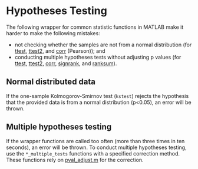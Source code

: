 # Hypotheses Testing

The following wrapper for common statistic functions in MATLAB make it harder to make the following mistakes:
- not checking whether the samples are not from a normal distribution (for [ttest](./ttest.m), [ttest2](./ttest2.m), and [corr](./corr.m) (Pearson)); and
- conducting multiple hypotheses tests without adjusting p values (for [ttest](./ttest.m), [ttest2](./ttest2.m), [corr](./corr.m), [signrank](./signrank.m), and [ranksum](./ranksum.m)).

## Normal distributed data
If the one-sample Kolmogorov-Smirnov test (`kstest`) rejects the hypothesis that the provided data is from a normal distribution (p<0.05), an error will be thrown.

## Multiple hypotheses testing
If the wrapper functions are called too often (more than three times in ten seconds), an error will be thrown. To conduct multiple hypotheses testing, use the `*_multiple_tests` functions with a specified correction method. These functions rely on [pval_adjust.m](https://de.mathworks.com/matlabcentral/fileexchange/55142-fakenmc-pval-adjust) for the correction.
